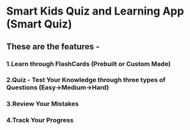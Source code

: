 # Smart Kids Quiz and Learning App (Smart Quiz)


## These are the features - 

### 1.Learn through FlashCards (Prebuilt or Custom Made)
### 2.Quiz - Test Your Knowledge through three types of Questions (Easy->Medium->Hard)
### 3.Review Your Mistakes
### 4.Track Your Progress
